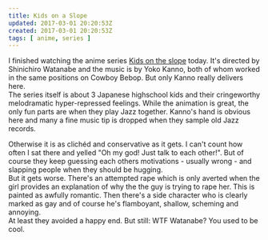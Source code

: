 ```yaml
---
title: Kids on a Slope
updated: 2017-03-01 20:20:53Z
created: 2017-03-01 20:20:53Z
tags: [ anime, series ]
---
```


I finished watching the anime series [Kids on the slope](https://en.wikipedia.org/wiki/Kids_on_the_Slope) today. It's directed by Shinichiro Watanabe and the music is by Yoko Kanno, both of whom worked in the same positions on Cowboy Bebop. But only Kanno really delivers here.<br>
The series itself is about 3 Japanese highschool kids and their cringeworthy melodramatic hyper-repressed feelings. While the animation is great, the only fun parts are when they play Jazz together. Kanno's hand is obvious here and many a fine music tip is dropped when they sample old Jazz records.

Otherwise it is as clichéd and conservative as it gets. I can't count how often I sat there and yelled "Oh my god! Just talk to each other!". But of course they keep guessing each others motivations - usually wrong - and slapping people when they should be hugging.<br>
But it gets worse. There's an attempted rape which is only averted when the girl provides an explanation of why the the guy is trying to rape her. This is painted as awfully romantic. Then there's a side character who is clearly marked as gay and of course he's flamboyant, shallow, scheming and annoying.<br>
At least they avoided a happy end. But still: WTF Watanabe? You used to be cool.